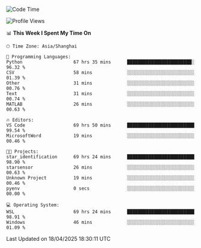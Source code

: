 <!--START_SECTION:waka-->
![Code Time](http://img.shields.io/badge/Code%20Time-2%2C664%20hrs%2026%20mins-blue)

![Profile Views](http://img.shields.io/badge/Profile%20Views-0-blue)

📊 **This Week I Spent My Time On** 

```text
🕑︎ Time Zone: Asia/Shanghai

💬 Programming Languages: 
Python                   67 hrs 35 mins      ████████████████████████░   96.32 % 
CSV                      58 mins             ░░░░░░░░░░░░░░░░░░░░░░░░░   01.39 % 
Other                    31 mins             ░░░░░░░░░░░░░░░░░░░░░░░░░   00.76 % 
Text                     31 mins             ░░░░░░░░░░░░░░░░░░░░░░░░░   00.74 % 
MATLAB                   26 mins             ░░░░░░░░░░░░░░░░░░░░░░░░░   00.63 % 

🔥 Editors: 
VS Code                  69 hrs 50 mins      █████████████████████████   99.54 % 
MicrosoftWord            19 mins             ░░░░░░░░░░░░░░░░░░░░░░░░░   00.46 % 

🐱‍💻 Projects: 
star_identification      69 hrs 24 mins      █████████████████████████   98.90 % 
starsensor               26 mins             ░░░░░░░░░░░░░░░░░░░░░░░░░   00.63 % 
Unknown Project          19 mins             ░░░░░░░░░░░░░░░░░░░░░░░░░   00.46 % 
pyenv                    0 secs              ░░░░░░░░░░░░░░░░░░░░░░░░░   00.00 % 

💻 Operating System: 
WSL                      69 hrs 24 mins      █████████████████████████   98.91 % 
Windows                  46 mins             ░░░░░░░░░░░░░░░░░░░░░░░░░   01.09 % 
```


 Last Updated on 18/04/2025 18:30:11 UTC
<!--END_SECTION:waka-->